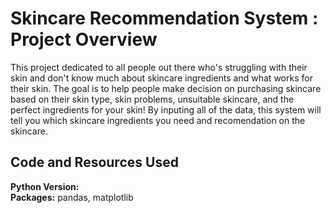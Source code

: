 # Skincare Recommendation System : Project Overview
This project dedicated to all people out there who's struggling with their skin and don't know much about skincare ingredients and what works for their skin. The goal is to help people make decision on purchasing skincare based on their skin type, skin problems, unsuitable skincare, and the perfect ingredients for your skin! By inputing all of the data, this system will tell you which skincare ingredients you need and recomendation on the skincare.




## Code and Resources Used 
**Python Version:**  
**Packages:** pandas, matplotlib
